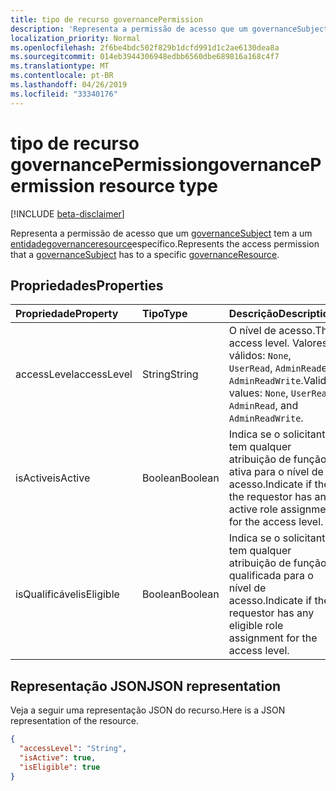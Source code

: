 ```yaml
---
title: tipo de recurso governancePermission
description: 'Representa a permissão de acesso que um governanceSubject tem a um Entidadegovernanceresource específico.  '
localization_priority: Normal
ms.openlocfilehash: 2f6be4bdc502f829b1dcfd991d1c2ae6130dea8a
ms.sourcegitcommit: 014eb3944306948edbb6560dbe689816a168c4f7
ms.translationtype: MT
ms.contentlocale: pt-BR
ms.lasthandoff: 04/26/2019
ms.locfileid: "33340176"
---
```

# <a name="governancepermission-resource-type"></a><span data-ttu-id="8ad3e-103">tipo de recurso governancePermission</span><span class="sxs-lookup"><span data-stu-id="8ad3e-103">governancePermission resource type</span></span>

[!INCLUDE [beta-disclaimer](../../includes/beta-disclaimer.md)]

<span data-ttu-id="8ad3e-104">Representa a permissão de acesso que um [governanceSubject](../resources/governancesubject.md) tem a um [entidadegovernanceresource](../resources/governanceresource.md)específico.</span><span class="sxs-lookup"><span data-stu-id="8ad3e-104">Represents the access permission that a [governanceSubject](../resources/governancesubject.md) has to a specific [governanceResource](../resources/governanceresource.md).</span></span>  


## <a name="properties"></a><span data-ttu-id="8ad3e-105">Propriedades</span><span class="sxs-lookup"><span data-stu-id="8ad3e-105">Properties</span></span>
| <span data-ttu-id="8ad3e-106">Propriedade</span><span class="sxs-lookup"><span data-stu-id="8ad3e-106">Property</span></span>     | <span data-ttu-id="8ad3e-107">Tipo</span><span class="sxs-lookup"><span data-stu-id="8ad3e-107">Type</span></span>   |<span data-ttu-id="8ad3e-108">Descrição</span><span class="sxs-lookup"><span data-stu-id="8ad3e-108">Description</span></span>|
|:---------------|:--------|:----------|
|<span data-ttu-id="8ad3e-109">accessLevel</span><span class="sxs-lookup"><span data-stu-id="8ad3e-109">accessLevel</span></span>|<span data-ttu-id="8ad3e-110">String</span><span class="sxs-lookup"><span data-stu-id="8ad3e-110">String</span></span>|<span data-ttu-id="8ad3e-111">O nível de acesso.</span><span class="sxs-lookup"><span data-stu-id="8ad3e-111">The access level.</span></span> <span data-ttu-id="8ad3e-112">Valores válidos: ``None``, ``UserRead``, ``AdminRead``e ``AdminReadWrite``.</span><span class="sxs-lookup"><span data-stu-id="8ad3e-112">Valid values: ``None``, ``UserRead``, ``AdminRead``, and ``AdminReadWrite``.</span></span>|
|<span data-ttu-id="8ad3e-113">isActive</span><span class="sxs-lookup"><span data-stu-id="8ad3e-113">isActive</span></span>|<span data-ttu-id="8ad3e-114">Boolean</span><span class="sxs-lookup"><span data-stu-id="8ad3e-114">Boolean</span></span>|<span data-ttu-id="8ad3e-115">Indica se o solicitante tem qualquer atribuição de função ativa para o nível de acesso.</span><span class="sxs-lookup"><span data-stu-id="8ad3e-115">Indicate if the the requestor has any active role assignment for the access level.</span></span>|
|<span data-ttu-id="8ad3e-116">isQualificável</span><span class="sxs-lookup"><span data-stu-id="8ad3e-116">isEligible</span></span>|<span data-ttu-id="8ad3e-117">Boolean</span><span class="sxs-lookup"><span data-stu-id="8ad3e-117">Boolean</span></span>|<span data-ttu-id="8ad3e-118">Indica se o solicitante tem qualquer atribuição de função qualificada para o nível de acesso.</span><span class="sxs-lookup"><span data-stu-id="8ad3e-118">Indicate if the requestor has any eligible role assignment for the access level.</span></span>|

## <a name="json-representation"></a><span data-ttu-id="8ad3e-119">Representação JSON</span><span class="sxs-lookup"><span data-stu-id="8ad3e-119">JSON representation</span></span>

<span data-ttu-id="8ad3e-120">Veja a seguir uma representação JSON do recurso.</span><span class="sxs-lookup"><span data-stu-id="8ad3e-120">Here is a JSON representation of the resource.</span></span>
<!-- {
  "blockType": "resource",
  "optionalProperties": [

  ],
  "@odata.type": "microsoft.graph.governancePermission"
}-->
```json
{
  "accessLevel": "String",
  "isActive": true,
  "isEligible": true
}

```
